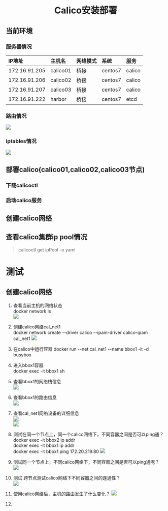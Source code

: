 # <center>Calico安装部署</center> 

## 当前环境
### 服务器情况 
| IP地址 | 主机名 |  网络模式  |系统|服务|
| :------|:------|:-------|:---|:---|
|172.16.91.205|calico01|桥接|centos7|calico|
|172.16.91.206|calico02|桥接|centos7|calico|
|172.16.91.207|calico03|桥接|centos7|calico|
|172.16.91.222|harbor|桥接|centos7|etcd|  
### 路由情况 
![](https://note.youdao.com/yws/public/resource/ca7c2468223e3c4a80c4e24b70ff9608/xmlnote/E98B4B11532547C588BD0B306BE178CC/20152)  

### iptables情况  
![](https://note.youdao.com/yws/public/resource/ca7c2468223e3c4a80c4e24b70ff9608/xmlnote/BFD42D34D8244F5A8DDAEAFA845CCD4B/20149)  

## 部署calico(calico01,calico02,calico03节点)  

### 下载calicoctl 


### 启动calico服务  


## 创建calico网络  

## 查看calico集群ip pool情况
>calicoctl  get ipPool -o yaml 


# 测试  
## 创建calico网络  
1. 查看当前主机的网络状态     
docker network ls   
![](https://note.youdao.com/yws/public/resource/ca7c2468223e3c4a80c4e24b70ff9608/xmlnote/CEFC2C05C691407CA3EA324174DAB94F/20163)  

2. 创建calico网络cal_net1  
docker network create --driver calico --ipam-driver calico-ipam cal_net1 
![](https://note.youdao.com/yws/public/resource/75a2d26febf925ba29e8f16ee51f93fd/xmlnote/5C90657D4AF041478E2E636103913046/20187)  
3. 在calico中运行容器 
docker run --net cal_net1 --name bbox1  -it -d busybox  
4. 进入bbox1容器  
docker exec -it bbox1 sh  
5. 查看bbox1的网络栈信息  
![](https://note.youdao.com/yws/public/resource/75a2d26febf925ba29e8f16ee51f93fd/xmlnote/74599A86EA984F3C8ABD713B7829E64F/20189)  
6. 查看bbox1的路由信息  
![](https://note.youdao.com/yws/public/resource/75a2d26febf925ba29e8f16ee51f93fd/xmlnote/178765744D53487ABA13CA4C8A2D5331/20192)  
7. 查看cal_net1网络设备的详细信息  
![](https://note.youdao.com/yws/public/resource/75a2d26febf925ba29e8f16ee51f93fd/xmlnote/AEA4D901C9CD4917BDF22FCD86612912/20194)  
![](https://note.youdao.com/yws/public/resource/75a2d26febf925ba29e8f16ee51f93fd/xmlnote/0BD3414B50B94E9991B163E336754282/20196)  
8. 测试在同一个节点上，同一个calico网络下，不同容器之间是否可以ping通？  
docker exec -it bbox2 ip addr  
docker exec -it bbox1 ip addr  
docker exec -it bbox1 ping 172.20.219.80 
![](https://note.youdao.com/yws/public/resource/75a2d26febf925ba29e8f16ee51f93fd/xmlnote/90534303A64540FEBE228181A1C7262C/20200) 
9. 测试同一个节点上，不同calico网络下，不同容器之间是否可以ping通呢？  
    ![](https://note.youdao.com/yws/public/resource/75a2d26febf925ba29e8f16ee51f93fd/xmlnote/45D98465EC304903B7EA6BF31751EEBF/20202) 
10. 测试 跨节点测试calico网络下不同容器之间的连通性？  
    ![](https://note.youdao.com/yws/public/resource/75a2d26febf925ba29e8f16ee51f93fd/xmlnote/5AD487C80F0C462CB41EE6A86EBD3365/20204)   
11. 使用calico网络后，主机的路由发生了什么变化？
    ![](https://note.youdao.com/yws/public/resource/ca7c2468223e3c4a80c4e24b70ff9608/xmlnote/502E0E292BA1453EB133BEA3F6DD2B22/20208)   
  
12.     








